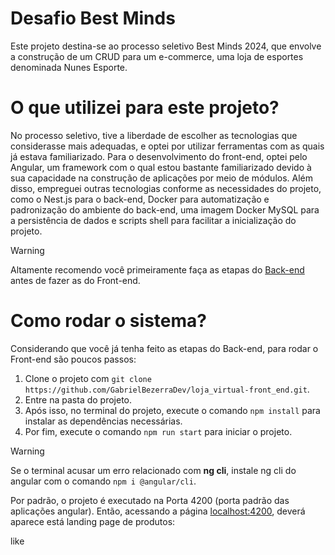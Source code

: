 # Desafio Best Minds
Este projeto destina-se ao processo seletivo Best Minds 2024, que envolve a construção de um CRUD para um e-commerce, uma loja de esportes denominada Nunes Esporte.


# O que utilizei para este projeto?
No processo seletivo, tive a liberdade de escolher as tecnologias que considerasse mais adequadas, e optei por utilizar ferramentas com as quais já estava familiarizado. Para o desenvolvimento do front-end, optei pelo Angular, um framework com o qual estou bastante familiarizado devido à sua capacidade na construção de aplicações por meio de módulos. Além disso, empreguei outras tecnologias conforme as necessidades do projeto, como o Nest.js para o back-end, Docker para automatização e padronização do ambiente do back-end, uma imagem Docker MySQL para a persistência de dados e scripts shell para facilitar a inicialização do projeto.

> [!WARNING]
> Altamente recomendo você primeiramente faça as etapas do [Back-end](https://github.com/GabrielBezerraDev/loja_virtual_back_end/tree/master) antes de fazer as do Front-end.

# Como rodar o sistema?
Considerando que você já tenha feito as etapas do Back-end, para rodar o Front-end são poucos passos:
1. Clone o projeto com `git clone https://github.com/GabrielBezerraDev/loja_virtual-front_end.git`.
2. Entre na pasta do projeto.
3. Após isso, no terminal do projeto, execute o comando `npm install` para instalar as dependências necessárias.
4. Por fim, execute o comando `npm run start` para iniciar o projeto.

> [!WARNING]
> Se o terminal acusar um erro relacionado com **ng cli**, instale ng cli do angular com o comando `npm i @angular/cli`.

Por padrão, o projeto é executado na Porta 4200 (porta padrão das aplicações angular). Então, acessando a página [localhost:4200](http://localhost:4200), deverá aparece está landing page de produtos:

   like

